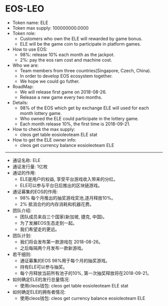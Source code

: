 # EOS-LEO

* Token name:    ELE
* Token max supply:    100000000.0000
* Token role:
  * Customers who own the ELE will rewarded by game bonus.
  * ELE will be the game coin to participate in platform games.
* How to use EOS:
  * 98%: release 10% each month as the jackpot.
  * 2%: pay the eos ram cost and machine cost.
* Who we are:
  * Team members from three countries(Singapore, Czech, China).
  * In order to develop EOS ecosystem together.
  * We hope we could go futher.
* RoadMap:
  * We will release first game on 2018-08-26.
  * Release a new game every two months.
* Details:
  * 98% of the EOS which get by exchange ELE will used for each month lottery game.
  * Who owned the ELE could participate in the lottery game.
  * Each month release 10%, the first time is 2018-09-21.
* How to check the max supply:
  * cleos get table eosioleoteam ELE stat
* How to get the ELE owner info:
  * cleos get currency balance eosioleoteam <userAccount> ELE




----


* 通证名称:  ELE
* 通证发行量: 1亿枚
* 通证的作用:
  * ELE是用户的权益, 享受平台游戏收入带来的分红。
  * ELE可以参与平台日后推出的区块链游戏。
* 通证募集的EOS的作用:
  * 98% 每个月推出的抽奖游戏奖池,逐月释放10%。
  * 2% 抵消合约的内存消耗和机器花费。
* 团队介绍:
  * 团队成员来自三个国家(新加坡, 捷克, 中国)。
  * 为了发展EOS生态走到一起。
  * 我们希望走的更远。
* 团队计划:
  * 我们将会发布第一款游戏在 2018-08-26。
  * 之后每隔两个月发布一款新游戏。
* 若干细则:
  * 通证募集的EOS 98%用于每个月的抽奖游戏。
  * 持有ELE可以参与抽奖。
  * 每个月释放当前所有池子的10%, 第一次抽奖释放将在2018-09-21。
* 如何确定ELE的发行总量情况:
  * 使用cleos钱包: cleos get table eosioleoteam ELE stat
* 如何确定ELE的拥有者情况:
  * 使用cleos钱包: cleos get currency balance eosioleoteam <userAccount> ELE
  
  
  

